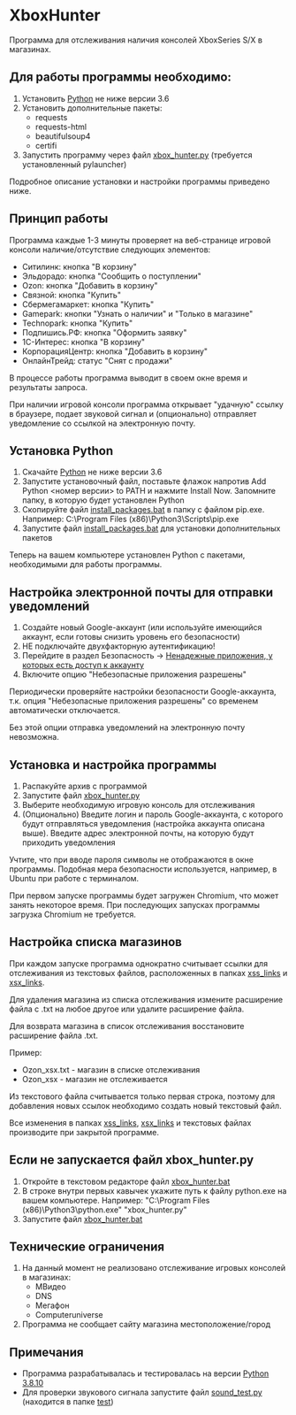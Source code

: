 # XboxHunter
Программа для отслеживания наличия консолей XboxSeries S/X в магазинах.

## Для работы программы необходимо:
1) Установить [Python](https://www.python.org/downloads/) не ниже версии 3.6
2) Установить дополнительные пакеты:
   - requests
   - requests-html
   - beautifulsoup4
   - certifi
3) Запустить программу через файл [xbox_hunter.py](xbox_hunter.py) (требуется установленный pylauncher)

Подробное описание установки и настройки программы приведено ниже.

## Принцип работы
Программа каждые 1-3 минуты проверяет на веб-странице игровой консоли наличие/отсутствие следующих элементов:
- Ситилинк: кнопка "В корзину"
- Эльдорадо: кнопка "Сообщить о поступлении"
- Ozon: кнопка "Добавить в корзину"
- Связной: кнопка "Купить"
- Сбермегамаркет: кнопка "Купить"
- Gamepark: кнопки "Узнать о наличии" и "Только в магазине"
- Technopark: кнопка "Купить"
- Подпишись.РФ: кнопка "Оформить заявку"
- 1С-Интерес: кнопка "В корзину"
- КорпорацияЦентр: кнопка "Добавить в корзину"
- ОнлайнТрейд: статус "Снят с продажи"

В процессе работы программа выводит в своем окне время и результаты запроса.

При наличии игровой консоли программа открывает "удачную" ссылку в браузере, подает звуковой сигнал и (опционально) отправляет уведомление со ссылкой на электронную почту.

## Установка Python
1) Скачайте [Python](https://www.python.org/downloads/) не ниже версии 3.6
2) Запустите установочный файл, поставьте флажок напротив Add Python <номер версии> to PATH и нажмите Install Now. Запомните папку, в которую будет установлен Python
3) Скопируйте файл [install_packages.bat](install_packages.bat) в папку с файлом pip.exe. Например: C:\Program Files (x86)\Python3\Scripts\pip.exe
4) Запустите файл [install_packages.bat](install_packages.bat) для установки дополнительных пакетов

Теперь на вашем компьютере установлен Python с пакетами, необходимыми для работы программы.

## Настройка электронной почты для отправки уведомлений
1) Создайте новый Google-аккаунт (или используйте имеющийся аккаунт, если готовы снизить уровень его безопасности)
2) НЕ подключайте двухфакторную аутентификацию!
3) Перейдите в раздел Безопасность -> [Ненадежные приложения, у которых есть доступ к аккаунту](https://myaccount.google.com/lesssecureapps)
4) Включите опцию "Небезопасные приложения разрешены"

Периодически проверяйте настройки безопасности Google-аккаунта, т.к. опция "Небезопасные приложения разрешены" со временем автоматически отключается.

Без этой опции отправка уведомлений на электронную почту невозможна.

## Установка и настройка программы
1) Распакуйте архив с программой
2) Запустите файл [xbox_hunter.py](xbox_hunter.py)
3) Выберите необходимую игровую консоль для отслеживания
4) (Опционально) Введите логин и пароль Google-аккаунта, с которого будут отправляться уведомления (настройка аккаунта описана выше). Введите адрес электронной почты, на которую будут приходить уведомления

Учтите, что при вводе пароля символы не отображаются в окне программы. Подобная мера безопасности используется, например, в Ubuntu при работе с терминалом.

При первом запуске программы будет загружен Chromium, что может занять некоторое время. При последующих запусках программы загрузка Chromium не требуется.

## Настройка списка магазинов
При каждом запуске программа однократно считывает ссылки для отслеживания из текстовых файлов, расположенных в папках [xss_links](xss_links) и [xsx_links](xsx_links).

Для удаления магазина из списка отслеживания измените расширение файла с .txt на любое другое или удалите расширение файла.

Для возврата магазина в список отслеживания восстановите расширение файла .txt.

Пример:
- Ozon_xsx.txt - магазин в списке отслеживания
- Ozon_xsx - магазин не отслеживается

Из текстового файла считывается только первая строка, поэтому для добавления новых ссылок необходимо создать новый текстовый файл.

Все изменения в папках [xss_links](xss_links), [xsx_links](xsx_links) и текстовых файлах производите при закрытой программе.

## Если не запускается файл xbox_hunter.py
1) Откройте в текстовом редакторе файл [xbox_hunter.bat](xbox_hunter.bat)
2) В строке внутри первых кавычек укажите путь к файлу python.exe на вашем компьютере. Например: "C:\Program Files (x86)\Python3\python.exe" "xbox_hunter.py"
3) Запустите файл [xbox_hunter.bat](xbox_hunter.bat)

## Технические ограничения
1) На данный момент не реализовано отслеживание игровых консолей в магазинах:
   - МВидео
   - DNS
   - Мегафон
   - Computeruniverse
2) Программа не сообщает сайту магазина местоположение/город

## Примечания
- Программа разрабатывалась и тестировалась на версии [Python 3.8.10](https://www.python.org/ftp/python/3.8.10/python-3.8.10.exe)
- Для проверки звукового сигнала запустите файл [sound_test.py](test/sound_test.py) (находится в папке [test](test))
